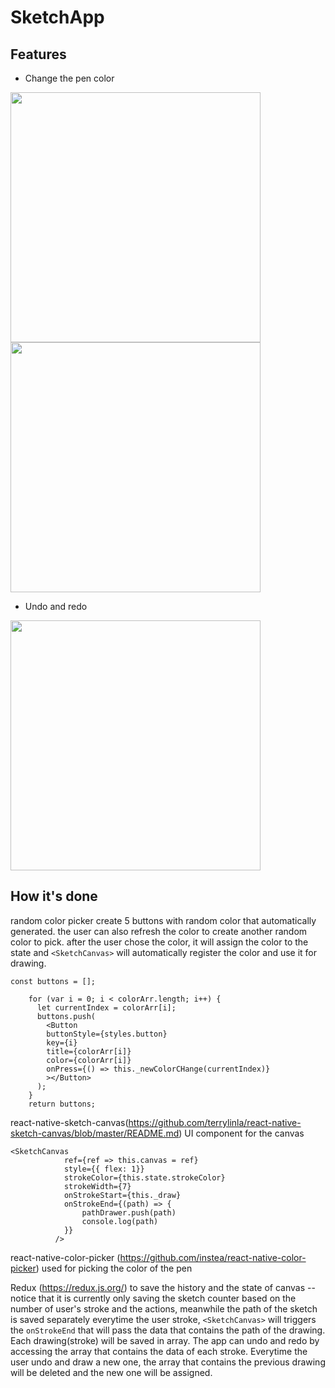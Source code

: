 # SketchApp

Features
-------------
* Change the pen color

<img src="https://media.giphy.com/media/69D5uqy1atPn8bUO9J/giphy.gif" height="400" />

<img src="https://media.giphy.com/media/1xNBHqaT9dyIGlzpkx/giphy.gif" height="400" />

* Undo and redo
<img src="https://media.giphy.com/media/4H1D5pe2osWWP2MgO5/giphy.gif" height="400" />

How it's done
-------------
random color picker
create 5 buttons with random color that automatically generated.
the user can also refresh the color to create another random color to pick.
after the user chose the color, it will assign the color to the state and `<SketchCanvas>` will automatically register the color and use it for drawing.
```
const buttons = [];

    for (var i = 0; i < colorArr.length; i++) {
      let currentIndex = colorArr[i];
      buttons.push(
        <Button 
        buttonStyle={styles.button}
        key={i}
        title={colorArr[i]}
        color={colorArr[i]}
        onPress={() => this._newColorCHange(currentIndex)}
        ></Button>
      );
    }
    return buttons;
```

react-native-sketch-canvas(https://github.com/terrylinla/react-native-sketch-canvas/blob/master/README.md)
UI component for the canvas
```
<SketchCanvas
            ref={ref => this.canvas = ref}
            style={{ flex: 1}}
            strokeColor={this.state.strokeColor}
            strokeWidth={7}
            onStrokeStart={this._draw}
            onStrokeEnd={(path) => {
                pathDrawer.push(path)
                console.log(path)
            }}
          />
```

react-native-color-picker (https://github.com/instea/react-native-color-picker)
used for picking the color of the pen

Redux (https://redux.js.org/)
to save the history and the state of canvas -- notice that it is currently only saving the sketch counter based on the number of user's stroke and the actions, meanwhile the path of the sketch is saved separately
everytime the user stroke, `<SketchCanvas>` will triggers the `onStrokeEnd` that will pass the data that contains the path of the drawing. Each drawing(stroke) will be saved in array. The app can undo and redo by accessing the array that contains the data of each stroke. Everytime the user undo and draw a new one, the array that contains the previous drawing will be deleted and the new one will be assigned.
